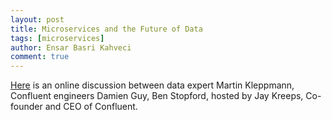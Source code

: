 ```yaml
---
layout: post
title: Microservices and the Future of Data
tags: [microservices]
author: Ensar Basri Kahveci
comment: true
---
```


[Here](https://www.confluent.io/online-talk/microservices-and-the-future-of-data/) is an online discussion between data expert Martin Kleppmann, Confluent engineers Damien Guy, Ben Stopford, hosted by Jay Kreeps, Co-founder and CEO of Confluent.